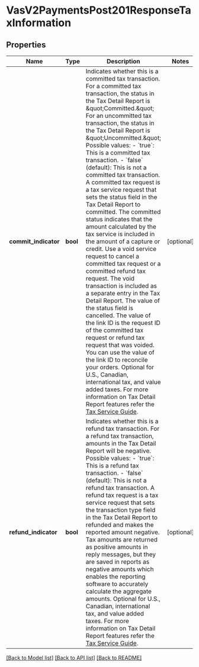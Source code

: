 # VasV2PaymentsPost201ResponseTaxInformation

## Properties
Name | Type | Description | Notes
------------ | ------------- | ------------- | -------------
**commit_indicator** | **bool** | Indicates whether this is a committed tax transaction. For a committed tax transaction, the status in the Tax Detail Report is \&quot;Committed.\&quot; For an uncommitted tax transaction, the status in the Tax Detail Report is \&quot;Uncommitted.\&quot; Possible values: - &#x60;true&#x60;: This is a committed tax transaction. - &#x60;false&#x60; (default): This is not a committed tax transaction.  A committed tax request is a tax service request that sets the status field in the Tax Detail Report to committed. The committed status indicates that the amount calculated by the tax service is included in the amount of a capture or credit.  Use a void service request to cancel a committed tax request or a committed refund tax request. The void transaction is included as a separate entry in the Tax Detail Report. The value of the status field is cancelled. The value of the link ID is the request ID of the committed tax request or refund tax request that was voided. You can use the value of the link ID to reconcile your orders.  Optional for U.S., Canadian, international tax, and value added taxes. For more information on Tax Detail Report features refer the [Tax Service Guide](https://developer.cybersource.com/docs/cybs/en-us/tax-calculation/developer/all/rest/tax-calculation/tax-overview.html).  | [optional] 
**refund_indicator** | **bool** | Indicates whether this is a refund tax transaction. For a refund tax transaction, amounts in the Tax Detail Report will be negative. Possible values: - &#x60;true&#x60;: This is a refund tax transaction. - &#x60;false&#x60; (default): This is not a refund tax transaction.  A refund tax request is a tax service request that sets the transaction type field in the Tax Detail Report to refunded and makes the reported amount negative. Tax amounts are returned as positive amounts in reply messages, but they are saved in reports as negative amounts which enables the reporting software to accurately calculate the aggregate amounts.  Optional for U.S., Canadian, international tax, and value added taxes. For more information on Tax Detail Report features refer the [Tax Service Guide](https://developer.cybersource.com/docs/cybs/en-us/tax-calculation/developer/all/rest/tax-calculation/tax-overview.html).  | [optional] 

[[Back to Model list]](../README.md#documentation-for-models) [[Back to API list]](../README.md#documentation-for-api-endpoints) [[Back to README]](../README.md)


